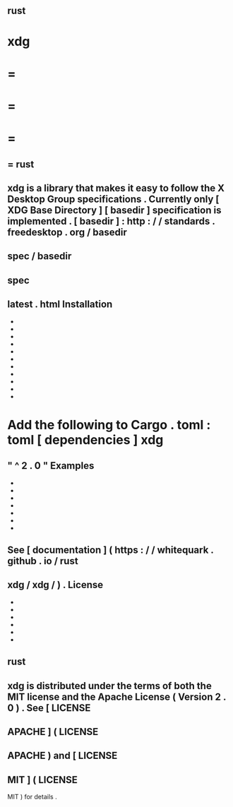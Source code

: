rust
-
xdg
=
=
=
=
=
=
=
=
rust
-
xdg
is
a
library
that
makes
it
easy
to
follow
the
X
Desktop
Group
specifications
.
Currently
only
[
XDG
Base
Directory
]
[
basedir
]
specification
is
implemented
.
[
basedir
]
:
http
:
/
/
standards
.
freedesktop
.
org
/
basedir
-
spec
/
basedir
-
spec
-
latest
.
html
Installation
-
-
-
-
-
-
-
-
-
-
-
-
Add
the
following
to
Cargo
.
toml
:
toml
[
dependencies
]
xdg
=
"
^
2
.
0
"
Examples
-
-
-
-
-
-
-
-
See
[
documentation
]
(
https
:
/
/
whitequark
.
github
.
io
/
rust
-
xdg
/
xdg
/
)
.
License
-
-
-
-
-
-
-
rust
-
xdg
is
distributed
under
the
terms
of
both
the
MIT
license
and
the
Apache
License
(
Version
2
.
0
)
.
See
[
LICENSE
-
APACHE
]
(
LICENSE
-
APACHE
)
and
[
LICENSE
-
MIT
]
(
LICENSE
-
MIT
)
for
details
.

